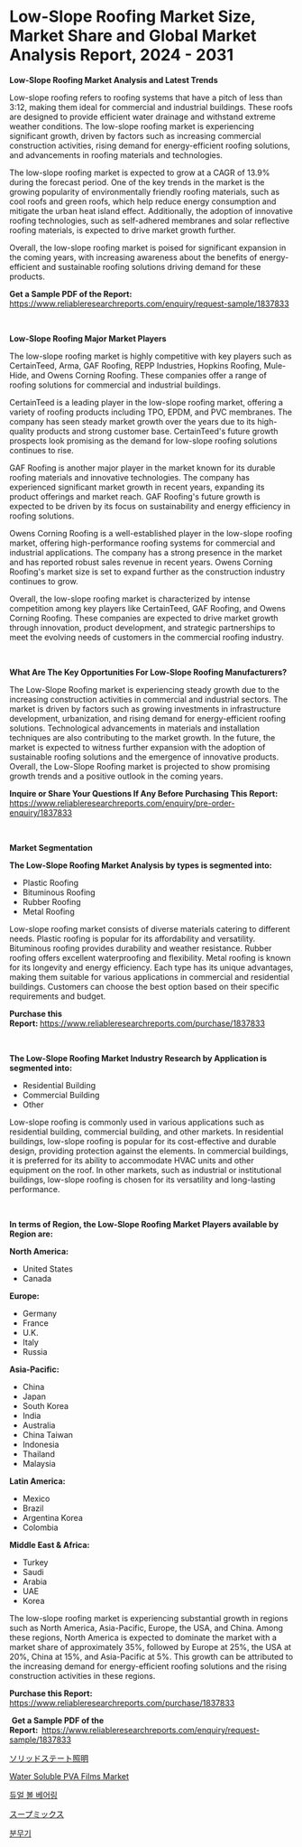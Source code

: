 <p><h1>Low-Slope Roofing Market Size, Market Share and Global Market Analysis Report, 2024 - 2031</h1></p><p><strong>Low-Slope Roofing Market Analysis and Latest Trends</strong></p>
<p><p>Low-slope roofing refers to roofing systems that have a pitch of less than 3:12, making them ideal for commercial and industrial buildings. These roofs are designed to provide efficient water drainage and withstand extreme weather conditions. The low-slope roofing market is experiencing significant growth, driven by factors such as increasing commercial construction activities, rising demand for energy-efficient roofing solutions, and advancements in roofing materials and technologies.</p><p>The low-slope roofing market is expected to grow at a CAGR of 13.9% during the forecast period. One of the key trends in the market is the growing popularity of environmentally friendly roofing materials, such as cool roofs and green roofs, which help reduce energy consumption and mitigate the urban heat island effect. Additionally, the adoption of innovative roofing technologies, such as self-adhered membranes and solar reflective roofing materials, is expected to drive market growth further.</p><p>Overall, the low-slope roofing market is poised for significant expansion in the coming years, with increasing awareness about the benefits of energy-efficient and sustainable roofing solutions driving demand for these products.</p></p>
<p><strong>Get a Sample PDF of the Report:&nbsp;</strong> <a href="https://www.reliableresearchreports.com/enquiry/request-sample/1837833">https://www.reliableresearchreports.com/enquiry/request-sample/1837833</a></p>
<p>&nbsp;</p>
<p><strong>Low-Slope Roofing Major Market Players</strong></p>
<p><p>The low-slope roofing market is highly competitive with key players such as CertainTeed, Arma, GAF Roofing, REPP Industries, Hopkins Roofing, Mule-Hide, and Owens Corning Roofing. These companies offer a range of roofing solutions for commercial and industrial buildings.</p><p>CertainTeed is a leading player in the low-slope roofing market, offering a variety of roofing products including TPO, EPDM, and PVC membranes. The company has seen steady market growth over the years due to its high-quality products and strong customer base. CertainTeed's future growth prospects look promising as the demand for low-slope roofing solutions continues to rise.</p><p>GAF Roofing is another major player in the market known for its durable roofing materials and innovative technologies. The company has experienced significant market growth in recent years, expanding its product offerings and market reach. GAF Roofing's future growth is expected to be driven by its focus on sustainability and energy efficiency in roofing solutions.</p><p>Owens Corning Roofing is a well-established player in the low-slope roofing market, offering high-performance roofing systems for commercial and industrial applications. The company has a strong presence in the market and has reported robust sales revenue in recent years. Owens Corning Roofing's market size is set to expand further as the construction industry continues to grow.</p><p>Overall, the low-slope roofing market is characterized by intense competition among key players like CertainTeed, GAF Roofing, and Owens Corning Roofing. These companies are expected to drive market growth through innovation, product development, and strategic partnerships to meet the evolving needs of customers in the commercial roofing industry.</p></p>
<p>&nbsp;</p>
<p><strong>What Are The Key Opportunities For Low-Slope Roofing Manufacturers?</strong></p>
<p><p>The Low-Slope Roofing market is experiencing steady growth due to the increasing construction activities in commercial and industrial sectors. The market is driven by factors such as growing investments in infrastructure development, urbanization, and rising demand for energy-efficient roofing solutions. Technological advancements in materials and installation techniques are also contributing to the market growth. In the future, the market is expected to witness further expansion with the adoption of sustainable roofing solutions and the emergence of innovative products. Overall, the Low-Slope Roofing market is projected to show promising growth trends and a positive outlook in the coming years.</p></p>
<p><strong>Inquire or Share Your Questions If Any Before Purchasing This Report:</strong> <a href="https://www.reliableresearchreports.com/enquiry/pre-order-enquiry/1837833">https://www.reliableresearchreports.com/enquiry/pre-order-enquiry/1837833</a></p>
<p>&nbsp;</p>
<p><strong>Market Segmentation</strong></p>
<p><strong>The Low-Slope Roofing Market Analysis by types is segmented into:</strong></p>
<p><ul><li>Plastic Roofing</li><li>Bituminous Roofing</li><li>Rubber Roofing</li><li>Metal Roofing</li></ul></p>
<p><p>Low-slope roofing market consists of diverse materials catering to different needs. Plastic roofing is popular for its affordability and versatility. Bituminous roofing provides durability and weather resistance. Rubber roofing offers excellent waterproofing and flexibility. Metal roofing is known for its longevity and energy efficiency. Each type has its unique advantages, making them suitable for various applications in commercial and residential buildings. Customers can choose the best option based on their specific requirements and budget.</p></p>
<p><strong>Purchase this Report:&nbsp;</strong><a href="https://www.reliableresearchreports.com/purchase/1837833">https://www.reliableresearchreports.com/purchase/1837833</a></p>
<p>&nbsp;</p>
<p><strong>The Low-Slope Roofing Market Industry Research by Application is segmented into:</strong></p>
<p><ul><li>Residential Building</li><li>Commercial Building</li><li>Other</li></ul></p>
<p><p>Low-slope roofing is commonly used in various applications such as residential building, commercial building, and other markets. In residential buildings, low-slope roofing is popular for its cost-effective and durable design, providing protection against the elements. In commercial buildings, it is preferred for its ability to accommodate HVAC units and other equipment on the roof. In other markets, such as industrial or institutional buildings, low-slope roofing is chosen for its versatility and long-lasting performance.</p></p>
<p>&nbsp;</p>
<p><strong>In terms of Region, the Low-Slope Roofing Market Players available by Region are:</strong></p>
<p>
    <p> <strong> North America: </strong>
        <ul>
            <li>United States</li>
            <li>Canada</li>
        </ul>
        </p> 
    <p> <strong> Europe: </strong>
        <ul>
            <li>Germany</li>
            <li>France</li>
            <li>U.K.</li>
            <li>Italy</li>
            <li>Russia</li>
        </ul>
        </p> 
    <p> <strong> Asia-Pacific: </strong>
        <ul>
            <li>China</li>
            <li>Japan</li>
            <li>South Korea</li>
            <li>India</li>
            <li>Australia</li>
            <li>China Taiwan</li>
            <li>Indonesia</li>
            <li>Thailand</li>
            <li>Malaysia</li>
        </ul>
        </p> 
    <p> <strong> Latin America: </strong>
        <ul>
            <li>Mexico</li>
            <li>Brazil</li>
            <li>Argentina Korea</li>
            <li>Colombia</li>
        </ul>
        </p> 
    <p> <strong> Middle East & Africa: </strong>
        <ul>
            <li>Turkey</li>
            <li>Saudi</li>
            <li>Arabia</li>
            <li>UAE</li>
            <li>Korea</li>
        </ul>
    </p>
    </p>
<p><p>The low-slope roofing market is experiencing substantial growth in regions such as North America, Asia-Pacific, Europe, the USA, and China. Among these regions, North America is expected to dominate the market with a market share of approximately 35%, followed by Europe at 25%, the USA at 20%, China at 15%, and Asia-Pacific at 5%. This growth can be attributed to the increasing demand for energy-efficient roofing solutions and the rising construction activities in these regions.</p></p>
<p><strong>Purchase this Report: </strong><a href="https://www.reliableresearchreports.com/purchase/1837833">https://www.reliableresearchreports.com/purchase/1837833</a></p>
<p>&nbsp;<strong>Get a Sample PDF of the Report:&nbsp;&nbsp;</strong><a href="https://www.reliableresearchreports.com/enquiry/request-sample/1837833">https://www.reliableresearchreports.com/enquiry/request-sample/1837833</a></p>
<p><strong></strong></p>
<p><p><a href="https://medium.com/@lelanadden5645/2024%E5%B9%B4%E3%81%8B%E3%82%892031%E5%B9%B4%E3%81%BE%E3%81%A7%E3%81%AE%E6%9C%9F%E9%96%93%E3%81%AE%E5%9B%BA%E4%BD%93%E7%85%A7%E6%98%8E%E5%B8%82%E5%A0%B4%E5%88%86%E6%9E%90%E3%81%A8%E3%82%B5%E3%82%A4%E3%82%BA%E4%BA%88%E6%B8%AC-43be4a6bf5cf">ソリッドステート照明</a></p><p><a href="https://github.com/moyahfrancoestellec51j635wcx/Market-Research-Report-List-1/blob/main/water-soluble-pva-films-market.md">Water Soluble PVA Films Market</a></p><p><a href="https://medium.com/@corneliutrifa2022/%EB%93%80%EC%96%BC-%EB%B3%BC-%EB%B2%A0%EC%96%B4%EB%A7%81-%EC%8B%9C%EC%9E%A5-%EC%A1%B0%EC%82%AC-%EB%B3%B4%EA%B3%A0%EC%84%9C-%EA%B7%B8-%EC%97%AD%EC%82%AC-%EB%B0%8F-2031%EB%85%84%EA%B9%8C%EC%A7%80%EC%9D%98-%EC%98%88%EC%B8%A1%EC%9D%84-%ED%95%98%EB%8A%94-%EC%82%AC%EB%9E%8C%EC%9E%85%EB%8B%88%EB%8B%A4-2031%EA%B9%8C%EC%A7%80-9b10ff51aba8">듀얼 볼 베어링</a></p><p><a href="https://medium.com/@chrispbacon162023/%E3%82%B9%E3%83%BC%E3%83%97%E3%83%9F%E3%83%83%E3%82%AF%E3%82%B9%E5%B8%82%E5%A0%B4%E3%83%AC%E3%83%9D%E3%83%BC%E3%83%88%E3%81%AB%E3%81%AF-%E3%81%93%E3%81%AE%E5%B8%82%E5%A0%B4%E3%81%AE%E6%9C%80%E6%96%B0%E3%83%88%E3%83%AC%E3%83%B3%E3%83%89%E3%81%A8%E6%88%90%E9%95%B7%E6%A9%9F%E4%BC%9A%E3%81%8C%E6%98%8E%E3%82%89%E3%81%8B%E3%81%AB%E3%81%95%E3%82%8C%E3%81%A6%E3%81%84%E3%81%BE%E3%81%99-suupu-mikkusu-shijou-repooto-ni-wa-kono-shijou-no-edefc7a61aa4">スープミックス</a></p><p><a href="https://medium.com/@dallasrrellwg/%EB%B6%84%EB%AC%B4%EA%B8%B0-%EC%8B%9C%EC%9E%A5-%EA%B7%9C%EB%AA%A8%EC%99%80-%EC%8B%9C%EC%9E%A5-%EB%8F%99%ED%96%A5-%EC%99%84%EB%B2%BD%ED%95%9C-%EC%82%B0%EC%97%85-%EA%B0%9C%EC%9A%94-2024%EB%85%84%EB%B6%80%ED%84%B0-2031%EB%85%84%EA%B9%8C%EC%A7%80-87d9d7834a68">분무기</a></p></p>